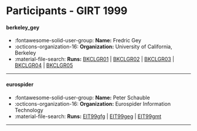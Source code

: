# Participants - GIRT 1999 

#### berkeley_gey
 - :fontawesome-solid-user-group: **Name:** Fredric Gey
 - :octicons-organization-16: **Organization:** University of California, Berkeley
 - :material-file-search: **Runs:** [BKCLGR01](./runs.md#bkclgr01) | [BKCLGR02](./runs.md#bkclgr02) | [BKCLGR03](./runs.md#bkclgr03) | [BKCLGR04](./runs.md#bkclgr04) | [BKCLGR05](./runs.md#bkclgr05)

---
#### eurospider
 - :fontawesome-solid-user-group: **Name:** Peter Schauble
 - :octicons-organization-16: **Organization:** Eurospider Information Technology
 - :material-file-search: **Runs:** [EIT99gfg](./runs.md#eit99gfg) | [EIT99geg](./runs.md#eit99geg) | [EIT99gmt](./runs.md#eit99gmt)

---
